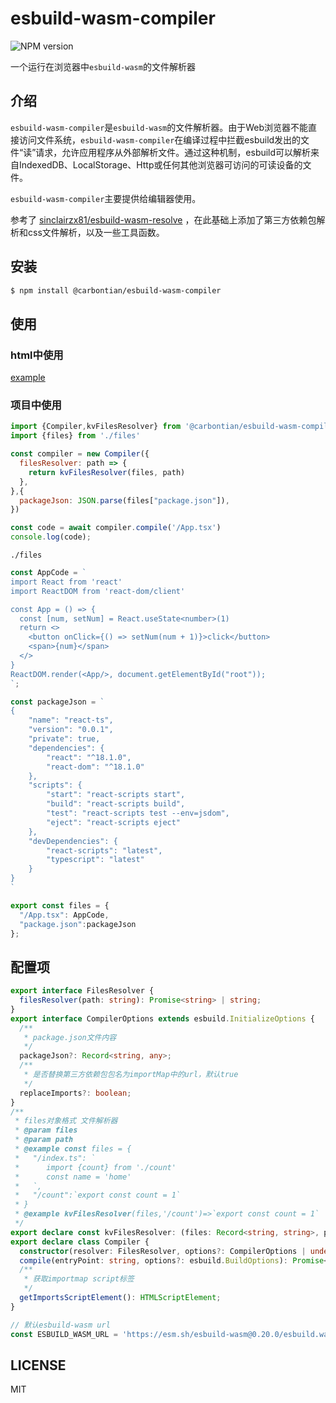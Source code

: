 # esbuild-wasm-compiler

![NPM version](https://img.shields.io/npm/v/@carbontian/esbuild-wasm-compiler.svg?style=flat)

一个运行在浏览器中`esbuild-wasm`的文件解析器

## 介绍

`esbuild-wasm-compiler`是`esbuild-wasm`的文件解析器。由于Web浏览器不能直接访问文件系统，`esbuild-wasm-compiler`在编译过程中拦截esbuild发出的文件“读”请求，允许应用程序从外部解析文件。通过这种机制，esbuild可以解析来自IndexedDB、LocalStorage、Http或任何其他浏览器可访问的可读设备的文件。

`esbuild-wasm-compiler`主要提供给编辑器使用。

参考了 [sinclairzx81/esbuild-wasm-resolve](https://github.com/sinclairzx81/esbuild-wasm-resolve) ，在此基础上添加了第三方依赖包解析和css文件解析，以及一些工具函数。

## 安装

```bash
$ npm install @carbontian/esbuild-wasm-compiler
```

## 使用

### html中使用

[example](https://)

### 项目中使用

```javascript
import {Compiler,kvFilesResolver} from '@carbontian/esbuild-wasm-compiler'
import {files} from './files'

const compiler = new Compiler({
  filesResolver: path => {
    return kvFilesResolver(files, path)
  },
},{
  packageJson: JSON.parse(files["package.json"]),
})

const code = await compiler.compile('/App.tsx')
console.log(code);


```

`./files`

```javascript
const AppCode = `
import React from 'react'
import ReactDOM from 'react-dom/client'

const App = () => {
  const [num, setNum] = React.useState<number>(1)
  return <>
    <button onClick={() => setNum(num + 1)}>click</button>
    <span>{num}</span>
  </>
}
ReactDOM.render(<App/>, document.getElementById("root"));
`;

const packageJson = `
{
    "name": "react-ts",
    "version": "0.0.1",
    "private": true,
    "dependencies": {
        "react": "^18.1.0",
        "react-dom": "^18.1.0"
    },
    "scripts": {
        "start": "react-scripts start",
        "build": "react-scripts build",
        "test": "react-scripts test --env=jsdom",
        "eject": "react-scripts eject"
    },
    "devDependencies": {
        "react-scripts": "latest",
        "typescript": "latest"
    }
}
`

export const files = {
  "/App.tsx": AppCode,
  "package.json":packageJson
};
```

## 配置项

```typescript
export interface FilesResolver {
  filesResolver(path: string): Promise<string> | string;
}
export interface CompilerOptions extends esbuild.InitializeOptions {
  /**
   * package.json文件内容
   */
  packageJson?: Record<string, any>;
  /**
   * 是否替换第三方依赖包包名为importMap中的url，默认true
   */
  replaceImports?: boolean;
}
/**
 * files对象格式 文件解析器
 * @param files
 * @param path
 * @example const files = {
 *   "/index.ts": `
 *      import {count} from './count'
 *      const name = 'home'
 *   `,
 *   "/count":`export const count = 1`
 * }
 * @example kvFilesResolver(files,'/count')=>`export const count = 1`
 */
export declare const kvFilesResolver: (files: Record<string, string>, path: string) => string;
export declare class Compiler {
  constructor(resolver: FilesResolver, options?: CompilerOptions | undefined);
  compile(entryPoint: string, options?: esbuild.BuildOptions): Promise<string>;
  /**
   * 获取importmap script标签
   */
  getImportsScriptElement(): HTMLScriptElement;
}

// 默认esbuild-wasm url
const ESBUILD_WASM_URL = 'https://esm.sh/esbuild-wasm@0.20.0/esbuild.wasm'


```

## LICENSE

MIT
